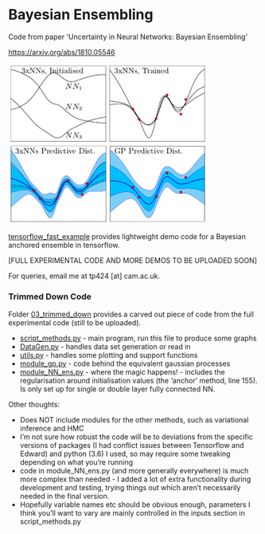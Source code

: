 # Bayesian Ensembling
Code from paper 'Uncertainty in Neural Networks: Bayesian Ensembling'

https://arxiv.org/abs/1810.05546


<img width="400" src="ensemble_intro.png">

[tensorflow_fast_example](tensorflow_fast_example.ipynb) provides lightweight demo code for a Bayesian anchored ensemble in tensorflow.


[FULL EXPERIMENTAL CODE AND MORE DEMOS TO BE UPLOADED SOON]

For queries, email me at tp424 [at] cam.ac.uk.

### Trimmed Down Code

Folder [03_trimmed_down](03_trimmed_down) provides a carved out piece of code from the full experimental code (still to be uploaded).

- [script_methods.py](03_trimmed_down/script_methods.py) - main program, run this file to produce some graphs
- [DataGen.py](03_trimmed_down/DataGen.py) - handles data set generation or read in
- [utils.py](03_trimmed_down/utils.py) - handles some plotting and support functions
- [module_gp.py](03_trimmed_down/module_gp.py) - code behind the equivalent gaussian processes
- [module_NN_ens.py](03_trimmed_down/module_NN_ens.py) - where the magic happens! - includes the regularisation around initialisation values (the ‘anchor’ method, line 155). Is only set up for single or double layer fully connected NN.

Other thoughts:
- Does NOT include modules for the other methods, such as variational inference and HMC
- I’m not sure how robust the code will be to deviations from the specific versions of packages (I had conflict issues between Tensorflow and Edward) and python (3.6) I used, so may require some tweaking depending on what you’re running
- code in module_NN_ens.py (and more generally everywhere) is much more complex than needed - I added a lot of extra functionality during development and testing, trying things out which aren’t necessarily needed in the final version.
- Hopefully variable names etc should be obvious enough, parameters I think you’ll want to vary are mainly controlled in the inputs section in script_methods.py


